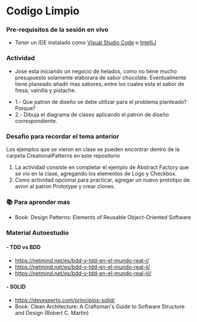 # Codigo Limpio

### Pre-requisitos de la sesión en vivo
- Tener un IDE instalado como [Visual Studio Code](https://code.visualstudio.com/download) o [IntelliJ](https://www.jetbrains.com/idea/download)

### Actividad
- Jose esta iniciando un negocio de helados, como no tiene mucho presupuesto solamente elaborara de sabor chocolate. Eventualmente tiene planeado añadir mas sabores, entre los cuales esta el sabor de fresa, vainilla y pistache.
* 1.- Que patron de diseño se debe utilizar para el problema planteado? Porque?
* 2.- Dibuja el diagrama de clases aplicando el patron de diseño correspondiente.

### Desafio para recordar el tema anterior

Los ejemplos que se vieron en clase se pueden encontrar dentro de la carpeta CreationalPatterns en este repositorio

1. La actividad consiste en completar el ejemplo de Abstract Factory que se vio en la clase, agregando los elementos de Logo y Checkbox.
2. Como actividad opcional para practicar, agregar un nuevo prototipo de avion al patron Prototype y crear clones.

### :books: Para aprender mas
* Book: Design Patterns: Elements of Reusable Object-Oriented Software

### Material Autoestudio

#### - TDD vs BDD
* https://netmind.net/es/bdd-y-tdd-en-el-mundo-real-i/
* https://netmind.net/es/bdd-y-tdd-en-el-mundo-real-ii/
* https://netmind.net/es/bdd-y-tdd-en-el-mundo-real-iii/

#### - SOLID
* https://devexperto.com/principios-solid/
* Book: Clean Architecture: A Craftsman's Guide to Software Structure and Design (Robert C. Martin)


